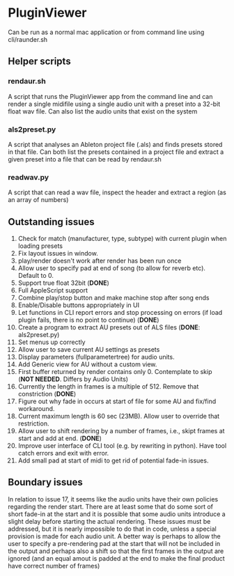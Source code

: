 #  PluginViewer

Can be run as a normal mac application or from command line using cli/raunder.sh

## Helper scripts

### rendaur.sh
A script that runs the PluginViewer app from the command line and can render a single midifile using
a single audio unit with a preset into a 32-bit float wav file. Can also list the audio units that exist on the
system

### als2preset.py
A script that analyses an Ableton project file (.als) and finds presets stored in that file. Can both list the
presets contained in a project file and extract a given preset into a file that can be read by rendaur.sh

### readwav.py
A script that can read a wav file, inspect the header and extract a region (as an array of numbers) 

## Outstanding issues

1. Check for match (manufacturer, type, subtype) with current plugin when loading presets
2. Fix layout issues in window.
3. play/render doesn't work after render has been run once
4. Allow user to specify pad at end of song (to allow for reverb etc). Default to 0.
5. Support true float 32bit (**DONE**)
6. Full AppleScript support
7. Combine play/stop button and make machine stop after song ends
8. Enable/Disable buttons appropriately in UI
9. Let functions in CLI report errors and stop processing on errors (if load plugin fails, there is no point to continue) (**DONE**)
10. Create a program to extract AU presets out of ALS files (**DONE**: als2preset.py)
11. Set menus up correctly
12. Allow user to save current AU settings as presets
13. Display parameters (fullparametertree) for audio units.
14. Add Generic view for AU without a custom view.
15. First buffer returned by render contains only 0. Contemplate to skip (**NOT NEEDED**. Differs by Audio Units)
16. Currently the length in frames is a multiple of 512. Remove that constriction (**DONE**)
17. Figure out why fade in occurs at start of file for some AU and fix/find workaround.
18. Current maximum length is 60 sec (23MB). Allow user to override that restriction.
19. Allow user to shift rendering by a number of frames, i.e., skipt frames at start and add at end. (**DONE**)
20. Improve user interface of CLI tool (e.g. by rewriting in python). Have tool catch errors and exit with error.
21. Add small pad at start of midi to get rid of potential fade-in issues.

## Boundary issues
In relation to issue 17, it seems like the audio units have their own policies regarding the render start. There are
at least some that do some sort of short fade-in at the start and it is possible that some audio units introduce a
slight delay before starting the actual rendering. These issues must be addressed, but it is nearly impossible
to do that in code, unless a special provision is made for each audio unit. A better way is perhaps to allow the user
to specify a pre-rendering pad at the start that will not be included in the output and perhaps also a shift so that
the first frames in the output are ignored (and an equal amout is padded at the end to make the final product have
correct number of frames)

